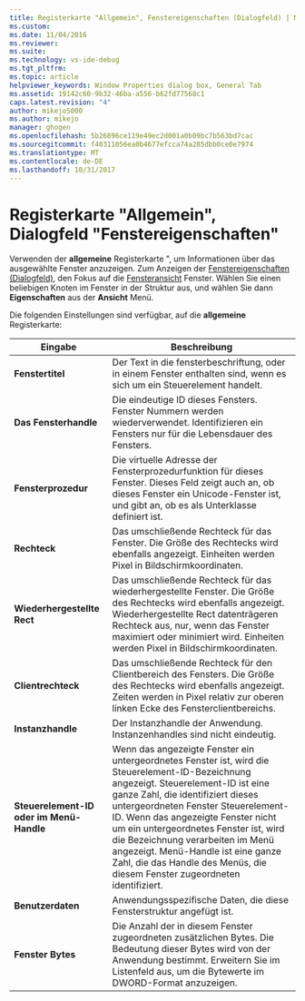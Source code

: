 ```yaml
---
title: Registerkarte "Allgemein", Fenstereigenschaften (Dialogfeld) | Microsoft Docs
ms.custom: 
ms.date: 11/04/2016
ms.reviewer: 
ms.suite: 
ms.technology: vs-ide-debug
ms.tgt_pltfrm: 
ms.topic: article
helpviewer_keywords: Window Properties dialog box, General Tab
ms.assetid: 19142c60-9b32-46ba-a556-b62fd77568c1
caps.latest.revision: "4"
author: mikejo5000
ms.author: mikejo
manager: ghogen
ms.openlocfilehash: 5b26896ce119e49ec2d001a0b09bc7b563bd7cac
ms.sourcegitcommit: f40311056ea0b4677efcca74a285dbb0ce0e7974
ms.translationtype: MT
ms.contentlocale: de-DE
ms.lasthandoff: 10/31/2017
---
```

# <a name="general-tab-window-properties-dialog-box"></a>Registerkarte "Allgemein", Dialogfeld "Fenstereigenschaften"
Verwenden der **allgemeine** Registerkarte ", um Informationen über das ausgewählte Fenster anzuzeigen. Zum Anzeigen der [Fenstereigenschaften (Dialogfeld)](../debugger/window-properties-dialog-box.md), den Fokus auf die [Fensteransicht](../debugger/windows-view.md) Fenster. Wählen Sie einen beliebigen Knoten im Fenster in der Struktur aus, und wählen Sie dann **Eigenschaften** aus der **Ansicht** Menü.  
  
 Die folgenden Einstellungen sind verfügbar, auf die **allgemeine** Registerkarte:  
  
|Eingabe|Beschreibung|  
|-----------|-----------------|  
|**Fenstertitel**|Der Text in die fensterbeschriftung, oder in einem Fenster enthalten sind, wenn es sich um ein Steuerelement handelt.|  
|**Das Fensterhandle**|Die eindeutige ID dieses Fensters. Fenster Nummern werden wiederverwendet. Identifizieren ein Fensters nur für die Lebensdauer des Fensters.|  
|**Fensterprozedur**|Die virtuelle Adresse der Fensterprozedurfunktion für dieses Fenster. Dieses Feld zeigt auch an, ob dieses Fenster ein Unicode-Fenster ist, und gibt an, ob es als Unterklasse definiert ist.|  
|**Rechteck**|Das umschließende Rechteck für das Fenster. Die Größe des Rechtecks wird ebenfalls angezeigt. Einheiten werden Pixel in Bildschirmkoordinaten.|  
|**Wiederhergestellte Rect**|Das umschließende Rechteck für das wiederhergestellte Fenster. Die Größe des Rechtecks wird ebenfalls angezeigt. Wiederhergestellte Rect datenträgeren Rechteck aus, nur, wenn das Fenster maximiert oder minimiert wird. Einheiten werden Pixel in Bildschirmkoordinaten.|  
|**Clientrechteck**|Das umschließende Rechteck für den Clientbereich des Fensters. Die Größe des Rechtecks wird ebenfalls angezeigt. Zeiten werden in Pixel relativ zur oberen linken Ecke des Fensterclientbereichs.|  
|**Instanzhandle**|Der Instanzhandle der Anwendung. Instanzenhandles sind nicht eindeutig.|  
|**Steuerelement-ID oder im Menü-Handle**|Wenn das angezeigte Fenster ein untergeordnetes Fenster ist, wird die Steuerelement-ID-Bezeichnung angezeigt. Steuerelement-ID ist eine ganze Zahl, die identifiziert dieses untergeordneten Fenster Steuerelement-ID. Wenn das angezeigte Fenster nicht um ein untergeordnetes Fenster ist, wird die Bezeichnung verarbeiten im Menü angezeigt. Menü-Handle ist eine ganze Zahl, die das Handle des Menüs, die diesem Fenster zugeordneten identifiziert.|  
|**Benutzerdaten**|Anwendungsspezifische Daten, die diese Fensterstruktur angefügt ist.|  
|**Fenster Bytes**|Die Anzahl der in diesem Fenster zugeordneten zusätzlichen Bytes. Die Bedeutung dieser Bytes wird von der Anwendung bestimmt. Erweitern Sie im Listenfeld aus, um die Bytewerte im DWORD-Format anzuzeigen.|